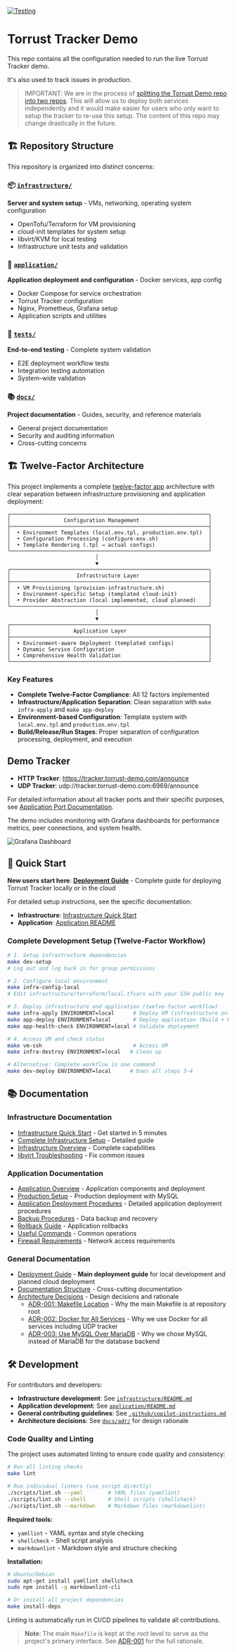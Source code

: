 [![Testing](https://github.com/torrust/torrust-tracker-demo/actions/workflows/testing.yml/badge.svg)](https://github.com/torrust/torrust-tracker-demo/actions/workflows/testing.yml)

# Torrust Tracker Demo

This repo contains all the configuration needed to run the live Torrust Tracker demo.

It's also used to track issues in production.

> IMPORTANT: We are in the process of [splitting the Torrust Demo repo into
> two repos](https://github.com/torrust/torrust-demo/issues/79). This will
> allow us to deploy both services independently and it would make easier for
> users who only want to setup the tracker to re-use this setup. The content
> of this repo may change drastically in the future.

## 🏗️ Repository Structure

This repository is organized into distinct concerns:

### 📦 [`infrastructure/`](infrastructure/)

**Server and system setup** - VMs, networking, operating system configuration

- OpenTofu/Terraform for VM provisioning
- cloud-init templates for system setup
- libvirt/KVM for local testing
- Infrastructure unit tests and validation

### 🚀 [`application/`](application/)

**Application deployment and configuration** - Docker services, app config

- Docker Compose for service orchestration
- Torrust Tracker configuration
- Nginx, Prometheus, Grafana setup
- Application scripts and utilities

### 🧪 [`tests/`](tests/)

**End-to-end testing** - Complete system validation

- E2E deployment workflow tests
- Integration testing automation
- System-wide validation

### 📚 [`docs/`](docs/)

**Project documentation** - Guides, security, and reference materials

- General project documentation
- Security and auditing information
- Cross-cutting concerns

## 🏗️ Twelve-Factor Architecture

This project implements a complete [twelve-factor app](https://12factor.net/) architecture with
clear separation between infrastructure provisioning and application deployment:

```text
┌───────────────────────────────────────────────────────────────┐
│                 Configuration Management                      │
├───────────────────────────────────────────────────────────────┤
│  • Environment Templates (local.env.tpl, production.env.tpl)  │
│  • Configuration Processing (configure-env.sh)                │
│  • Template Rendering (.tpl → actual configs)                 │
└───────────────────────────────────────────────────────────────┘
                            │
                            ▼
┌───────────────────────────────────────────────────────────────┐
│                     Infrastructure Layer                      │
├───────────────────────────────────────────────────────────────┤
│  • VM Provisioning (provision-infrastructure.sh)              │
│  • Environment-specific Setup (templated cloud-init)          │
│  • Provider Abstraction (local implemented, cloud planned)    │
└───────────────────────────────────────────────────────────────┘
                            │
                            ▼
┌───────────────────────────────────────────────────────────────┐
│                    Application Layer                          │
├───────────────────────────────────────────────────────────────┤
│  • Environment-aware Deployment (templated configs)           │
│  • Dynamic Service Configuration                              │
│  • Comprehensive Health Validation                            │
└───────────────────────────────────────────────────────────────┘
```

### Key Features

- **Complete Twelve-Factor Compliance**: All 12 factors implemented
- **Infrastructure/Application Separation**: Clean separation with `make infra-apply` and `make app-deploy`
- **Environment-based Configuration**: Template system with `local.env.tpl` and `production.env.tpl`
- **Build/Release/Run Stages**: Proper separation of configuration processing, deployment, and execution

## Demo Tracker

- **HTTP Tracker**: <https://tracker.torrust-demo.com/announce>
- **UDP Tracker**: udp://tracker.torrust-demo.com:6969/announce

For detailed information about all tracker ports and their specific purposes,
see [Application Port Documentation](application/docs/firewall-requirements.md#torrust-tracker-ports).

The demo includes monitoring with Grafana dashboards for performance metrics,
peer connections, and system health.

![Grafana Dashboard](application/docs/media/torrust-tracker-grafana-dashboard.png)

## 🚀 Quick Start

**New users start here**: [**Deployment Guide**](docs/guides/cloud-deployment-guide.md) -
Complete guide for deploying Torrust Tracker locally or in the cloud

For detailed setup instructions, see the specific documentation:

- **Infrastructure**: [Infrastructure Quick Start](infrastructure/docs/quick-start.md)
- **Application**: [Application README](application/README.md)

### Complete Development Setup (Twelve-Factor Workflow)

```bash
# 1. Setup infrastructure dependencies
make dev-setup
# Log out and log back in for group permissions

# 2. Configure local environment
make infra-config-local
# Edit infrastructure/terraform/local.tfvars with your SSH public key

# 3. Deploy infrastructure and application (twelve-factor workflow)
make infra-apply ENVIRONMENT=local      # Deploy VM (infrastructure only)
make app-deploy ENVIRONMENT=local       # Deploy application (Build + Release + Run)
make app-health-check ENVIRONMENT=local # Validate deployment

# 4. Access VM and check status
make vm-ssh                             # Access VM
make infra-destroy ENVIRONMENT=local   # Clean up

# Alternative: Complete workflow in one command
make dev-deploy ENVIRONMENT=local      # Does all steps 3-4
```

## 📚 Documentation

### Infrastructure Documentation

- [Infrastructure Quick Start](infrastructure/docs/quick-start.md) - Get started
  in 5 minutes
- [Complete Infrastructure Setup](infrastructure/docs/local-testing-setup.md) -
  Detailed guide
- [Infrastructure Overview](infrastructure/docs/infrastructure-overview.md) -
  Complete capabilities
- [libvirt Troubleshooting](infrastructure/docs/third-party/libvirt-setup.md) -
  Fix common issues

### Application Documentation

- [Application Overview](application/README.md) - Application components and
  deployment
- [Production Setup](application/docs/production-setup.md) - Production
  deployment with MySQL
- [Application Deployment Procedures](application/docs/deployment.md) - Detailed
  application deployment procedures
- [Backup Procedures](application/docs/backups.md) - Data backup and recovery
- [Rollback Guide](application/docs/rollbacks.md) - Application rollbacks
- [Useful Commands](application/docs/useful-commands.md) - Common operations
- [Firewall Requirements](application/docs/firewall-requirements.md) - Network
  access requirements

### General Documentation

- [Deployment Guide](docs/guides/cloud-deployment-guide.md) - **Main deployment
  guide** for local development and planned cloud deployment
- [Documentation Structure](docs/README.md) - Cross-cutting documentation
- [Architecture Decisions](docs/adr/) - Design decisions and rationale
  - [ADR-001: Makefile Location](docs/adr/001-makefile-location.md) - Why the
    main Makefile is at repository root
  - [ADR-002: Docker for All Services](docs/adr/002-docker-for-all-services.md) -
    Why we use Docker for all services including UDP tracker
  - [ADR-003: Use MySQL Over MariaDB](docs/adr/003-use-mysql-over-mariadb.md) -
    Why we chose MySQL instead of MariaDB for the database backend

## 🛠️ Development

For contributors and developers:

- **Infrastructure development**: See [`infrastructure/README.md`](infrastructure/README.md)
- **Application development**: See [`application/README.md`](application/README.md)
- **General contributing guidelines**: See [`.github/copilot-instructions.md`](.github/copilot-instructions.md)
- **Architecture decisions**: See [`docs/adr/`](docs/adr/) for design rationale

### Code Quality and Linting

The project uses automated linting to ensure code quality and consistency:

```bash
# Run all linting checks
make lint

# Run individual linters (use script directly)
./scripts/lint.sh --yaml        # YAML files (yamllint)
./scripts/lint.sh --shell       # Shell scripts (shellcheck)
./scripts/lint.sh --markdown    # Markdown files (markdownlint)
```

**Required tools:**

- `yamllint` - YAML syntax and style checking
- `shellcheck` - Shell script analysis
- `markdownlint` - Markdown style and structure checking

**Installation:**

```bash
# Ubuntu/Debian
sudo apt-get install yamllint shellcheck
sudo npm install -g markdownlint-cli

# Or install all project dependencies
make install-deps
```

Linting is automatically run in CI/CD pipelines to validate all contributions.

> **Note**: The main `Makefile` is kept at the root level to serve as the
> project's primary interface. See [ADR-001](docs/adr/001-makefile-location.md)
> for the full rationale.

